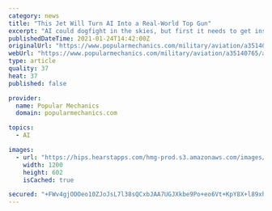```yaml
---
category: news
title: "This Jet Will Turn AI Into a Real-World Top Gun"
excerpt: "AI could dogfight in the skies, but first it needs to get inside a real cockpit and learn the basics. Artificial intelligence has arrived on the battlefield. Powerful algorithms are decoding vast amounts of data,"
publishedDateTime: 2021-01-24T14:42:00Z
originalUrl: "https://www.popularmechanics.com/military/aviation/a35140765/ai-fighter-jet-calspan/"
webUrl: "https://www.popularmechanics.com/military/aviation/a35140765/ai-fighter-jet-calspan/"
type: article
quality: 37
heat: 37
published: false

provider:
  name: Popular Mechanics
  domain: popularmechanics.com

topics:
  - AI

images:
  - url: "https://hips.hearstapps.com/hmg-prod.s3.amazonaws.com/images/dsc-0883-jpg-1610138460.jpg?crop=0.998xw:0.751xh;0,0.159xh&resize=1200:*"
    width: 1200
    height: 602
    isCached: true

secured: "+FWv4gjODOeo10ZJoJsL7l38sQCxbJAA7UGJXkbe9Po+eo6Vt+KpY8X+l89xh3DJs+c+vOZvcfv0uMlmkzlGQx7jzI7LLC+CpFnYS7oZ2bRpn5L+hp4JnmIUy+UJn+8IaiaXEdo5+nUwhNUriHpBZwbMAkJvMUYr1p9E/NTZ9MDNTf32TNs9NP+fSzOiWYG4dX4BstsJD7NlftW6W6ye2HUWvdK4mpKrDkvC70vhu8YS3sQ3kmoAZq21vZRCgD55Dss/GoeaHKIWPQkiWi4B0BCMX2YgcPErePu/KIOQqEWwi4OMDxRBFyR9PN7gffGBiaAyGcRtpils9nexv7AjSR8yFa+Td7Bhcc0mAUcbZ1I=;02zwRfCQlLnnyVzLTjf4Fg=="
---
```


